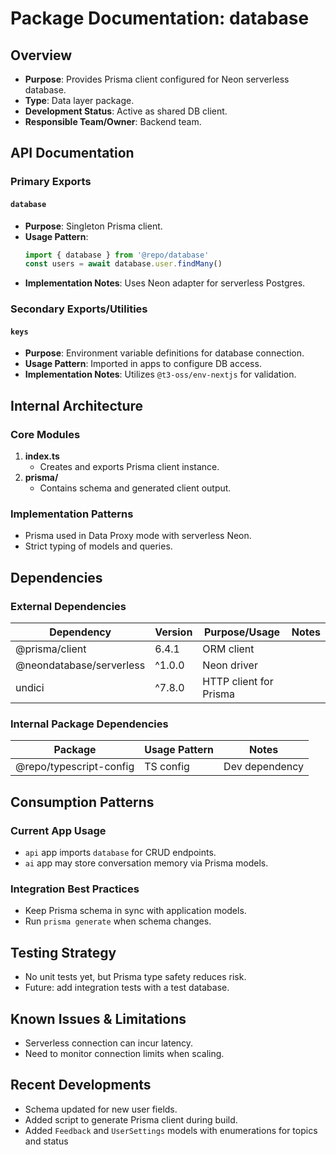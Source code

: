 # Package Documentation: database

## Overview
- **Purpose**: Provides Prisma client configured for Neon serverless database.
- **Type**: Data layer package.
- **Development Status**: Active as shared DB client.
- **Responsible Team/Owner**: Backend team.

## API Documentation

### Primary Exports

#### `database`
- **Purpose**: Singleton Prisma client.
- **Usage Pattern**:
  ```ts
  import { database } from '@repo/database'
  const users = await database.user.findMany()
  ```
- **Implementation Notes**: Uses Neon adapter for serverless Postgres.

### Secondary Exports/Utilities

#### `keys`
- **Purpose**: Environment variable definitions for database connection.
- **Usage Pattern**: Imported in apps to configure DB access.
- **Implementation Notes**: Utilizes `@t3-oss/env-nextjs` for validation.

## Internal Architecture

### Core Modules
1. **index.ts**
   - Creates and exports Prisma client instance.
2. **prisma/**
   - Contains schema and generated client output.

### Implementation Patterns
- Prisma used in Data Proxy mode with serverless Neon.
- Strict typing of models and queries.

## Dependencies

### External Dependencies
| Dependency | Version | Purpose/Usage | Notes |
|------------|---------|--------------|-------|
| @prisma/client | 6.4.1 | ORM client | |
| @neondatabase/serverless | ^1.0.0 | Neon driver | |
| undici | ^7.8.0 | HTTP client for Prisma | |

### Internal Package Dependencies
| Package | Usage Pattern | Notes |
|-----------|---------------|-------|
| @repo/typescript-config | TS config | Dev dependency |

## Consumption Patterns

### Current App Usage
- `api` app imports `database` for CRUD endpoints.
- `ai` app may store conversation memory via Prisma models.

### Integration Best Practices
- Keep Prisma schema in sync with application models.
- Run `prisma generate` when schema changes.

## Testing Strategy
- No unit tests yet, but Prisma type safety reduces risk.
- Future: add integration tests with a test database.

## Known Issues & Limitations
- Serverless connection can incur latency.
- Need to monitor connection limits when scaling.

## Recent Developments
- Schema updated for new user fields.
- Added script to generate Prisma client during build.
- Added `Feedback` and `UserSettings` models with enumerations for topics and status
